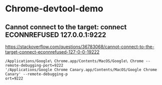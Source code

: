 # Chrome-devtool-demo

## Cannot connect to the target: connect ECONNREFUSED 127.0.0.1:9222

https://stackoverflow.com/questions/36783068/cannot-connect-to-the-target-connect-econnrefused-127-0-0-19222

```
/Applications/Google\ Chrome.app/Contents/MacOS/Google\ Chrome --remote-debugging-port=9222
'/Applications/Google Chrome Canary.app/Contents/MacOS/Google Chrome Canary' --remote-debugging-p
ort=9222
```
